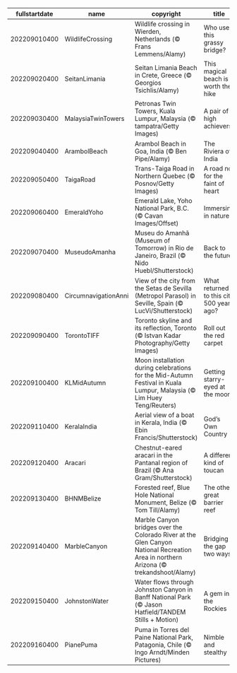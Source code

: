 |fullstartdate|name|copyright|title|image|
|--|--|--|--|--|
202209010400|WildlifeCrossing|Wildlife crossing in Wierden, Netherlands (© Frans Lemmens/Alamy)|Who uses this grassy bridge?|![](/en-CA/2022/09/202209010400WildlifeCrossing.jpg)|
202209020400|SeitanLimania|Seitan Limania Beach in Crete, Greece (© Georgios Tsichlis/Alamy)|This magical beach is worth the hike|![](/en-CA/2022/09/202209020400SeitanLimania.jpg)|
202209030400|MalaysiaTwinTowers|Petronas Twin Towers, Kuala Lumpur, Malaysia (© tampatra/Getty Images)|A pair of high achievers|![](/en-CA/2022/09/202209030400MalaysiaTwinTowers.jpg)|
202209040400|ArambolBeach|Arambol Beach in Goa, India (© Ben Pipe/Alamy)|The Riviera of India|![](/en-CA/2022/09/202209040400ArambolBeach.jpg)|
202209050400|TaigaRoad|Trans-Taiga Road in Northern Quebec (© Posnov/Getty Images)|A road not for the faint of heart|![](/en-CA/2022/09/202209050400TaigaRoad.jpg)|
202209060400|EmeraldYoho|Emerald Lake, Yoho National Park, B.C. (© Cavan Images/Offset)|Immersing in nature|![](/en-CA/2022/09/202209060400EmeraldYoho.jpg)|
202209070400|MuseudoAmanha|Museu do Amanhã (Museum of Tomorrow) in Rio de Janeiro, Brazil (© Nido Huebl/Shutterstock)|Back to the future|![](/en-CA/2022/09/202209070400MuseudoAmanha.jpg)|
202209080400|CircumnavigationAnni|View of the city from the Setas de Sevilla (Metropol Parasol) in Seville, Spain (© LucVi/Shutterstock)|What returned to this city 500 years ago?|![](/en-CA/2022/09/202209080400CircumnavigationAnni.jpg)|
202209090400|TorontoTIFF|Toronto skyline and its reflection, Toronto (© Istvan Kadar Photography/Getty Images)|Roll out the red carpet|![](/en-CA/2022/09/202209090400TorontoTIFF.jpg)|
202209100400|KLMidAutumn|Moon installation during celebrations for the Mid-Autumn Festival in Kuala Lumpur, Malaysia (© Lim Huey Teng/Reuters)|Getting starry-eyed at the moon|![](/en-CA/2022/09/202209100400KLMidAutumn.jpg)|
202209110400|KeralaIndia|Aerial view of a boat in Kerala, India (© Ebin Francis/Shutterstock)|God’s Own Country|![](/en-CA/2022/09/202209110400KeralaIndia.jpg)|
202209120400|Aracari|Chestnut-eared aracari in the Pantanal region of Brazil (© Ana Gram/Shutterstock)|A different kind of toucan|![](/en-CA/2022/09/202209120400Aracari.jpg)|
202209130400|BHNMBelize|Forested reef, Blue Hole National Monument, Belize (© Tom Till/Alamy)|The other great barrier reef|![](/en-CA/2022/09/202209130400BHNMBelize.jpg)|
202209140400|MarbleCanyon|Marble Canyon bridges over the Colorado River at the Glen Canyon National Recreation Area in northern Arizona (© trekandshoot/Alamy)|Bridging the gap two ways|![](/en-CA/2022/09/202209140400MarbleCanyon.jpg)|
202209150400|JohnstonWater|Water flows through Johnston Canyon in Banff National Park (© Jason Hatfield/TANDEM Stills + Motion)|A gem in the Rockies|![](/en-CA/2022/09/202209150400JohnstonWater.jpg)|
202209160400|PianePuma|Puma in Torres del Paine National Park, Patagonia, Chile (© Ingo Arndt/Minden Pictures)|Nimble and stealthy|![](/en-CA/2022/09/202209160400PianePuma.jpg)|
